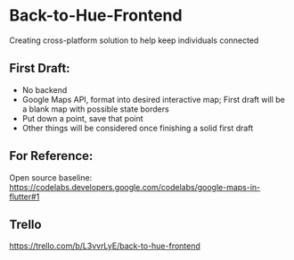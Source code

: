 # Back-to-Hue-Frontend
Creating cross-platform solution to help keep individuals connected

## First Draft:
- No backend
- Google Maps API, format into desired interactive map; First draft will be a blank map with possible state borders
- Put down a point, save that point
- Other things will be considered once finishing a solid first draft

## For Reference:
Open source baseline: https://codelabs.developers.google.com/codelabs/google-maps-in-flutter#1

## Trello
https://trello.com/b/L3vvrLyE/back-to-hue-frontend
